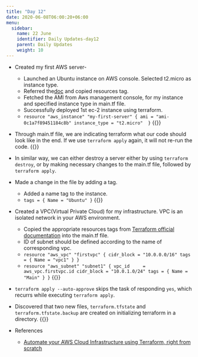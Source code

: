 ```yaml
---
title: "Day 12"
date: 2020-06-08T06:00:20+06:00
menu:
  sidebar:
    name: 22 June
    identifier: Daily Updates-day12
    parent: Daily Updates
    weight: 10
---
```


- Created my first AWS server-
  - Launched an Ubuntu instance on AWS console. Selected t2.micro as instance type.
  - Referred the[doc](https://registry.terraform.io/providers/hashicorp/aws/latest/docs/resources/instance) and copied resources tag.
  - Fetched the AMI from Aws management console, for my instance and specified instance type in main.tf file.
  - Successfully deployed 1st ec-2 instance using terraform.
  - `resource "aws_instance" "my-first-server" {
     ami = "ami-0c1a7f89451184c8b"
     instance_type = "t2.micro" 
     }` 
    {{<asciinema Lc0S6hCFOA3rbMJAhzRxTjrsu>}}

- Through main.tf file, we are indicating terraform what our code should look like in the end. If we use `terraform apply` again, it will not re-run the code.
  {{<asciinema DpXvyBLKhVmSmkMKKQB3jgnDE>}}

- In similar way, we can either destroy a server either by using `terraform destroy`, or by making necessary changes to the main.tf file, followed by `terraform apply`.

- Made a change in the file by adding a tag.
  - Added a name tag to the instance.
  - `tags = {
     Name = "Ubuntu"
     }`
  {{<asciinema udoq9ktPbnI6M6J730PCl0czB>}}
 
- Created a VPC(Virtual Private Cloud) for my infrastructure. VPC is an isolated network in your AWS environment.
  - Copied the appropriate resources tags from [Terraform official documentation](https://registry.terraform.io/providers/hashicorp/aws/latest/docs/resources/subnet) into the main.tf file.
  - ID of subnet should be defined according to the name of corresponding vpc.
  - `resource "aws_vpc" "firstvpc" {
     cidr_block = "10.0.0.0/16"
     tags = {
     Name = "vpc1"
     }
     }`
  - `resource "aws_subnet" "subnet1" {
     vpc_id     = aws_vpc.firstvpc.id
     cidr_block = "10.0.1.0/24"
     tags = {
      Name = "Main"
       }
      }`
  {{<asciinema hNRdOFmSL3I3svBvfd1FqCJPj>}}
  
- `terraform apply --auto-approve` skips the task of responding `yes`, which recurrs while executing `terraform apply`.

- Discovered that two new files, `terraform.tfstate` and `terraform.tfstate.backup` are created on initializing terraform in a directory.
  {{<asciinema kiWSf61ZVE1hmjY0FucJt1lqI>}}
  
- References
  * [Automate your AWS Cloud Infrastructure using Terraform, right from scratch](https://www.youtube.com/watch?v=SLB_c_ayRMo)


